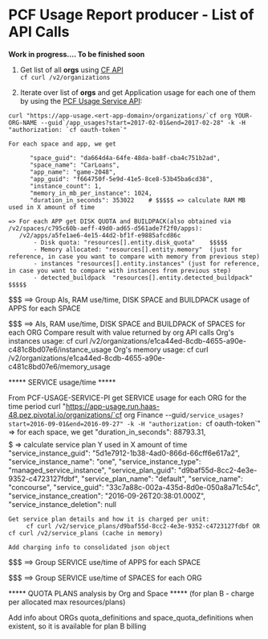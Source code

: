 
# PCF Usage Report producer - List of API Calls

**Work in progress.... To be finished soon**

1. Get list of all **orgs** using [CF API](https://apidocs.cloudfoundry.org/)  
   `cf curl /v2/organizations`  

1. Iterate over list of **orgs** and get Application usage for each one of them by using the [PCF Usage Service API](http://docs.pivotal.io/pivotalcf/1-10/opsguide/accounting-report.html#cf-cli):  
```   
curl "https://app-usage.<ert-app-domain>/organizations/`cf org YOUR-ORG-NAME --guid`/app_usages?start=2017-02-01&end=2017-02-28" -k -H "authorization: `cf oauth-token`"
```  

    For each space and app, we get    
```    
      "space_guid": "da664d4a-64fe-48da-ba8f-cba4c751b2ad",
      "space_name": "CarLoans",
      "app_name": "game-2048",
      "app_guid": "f664750f-5e9d-41e5-8ce8-53b45ba6cd38",
      "instance_count": 1,
      "memory_in_mb_per_instance": 1024,
      "duration_in_seconds": 353022    # $$$$$ => calculate RAM MB used in X amount of time
```

    => For each APP get DISK QUOTA and BUILDPACK(also obtained via /v2/spaces/c795c60b-aeff-49d0-ad65-d561ade7f2f0/apps):
       /v2/apps/a5fe1ae6-4e15-44d2-bf1f-e9885afcd86c
           - Disk quota: "resources[].entity.disk_quota"    $$$$$
           - Memory allocated: "resources[].entity.memory"  (just for reference, in case you want to compare with memory from previous step)
           - instances "resources[].entity.instances" (just for reference, in case you want to compare with instances from previous step)
           - detected_buildpack  "resources[].entity.detected_buildpack"  $$$$$


  $$$ ==> Group AIs, RAM use/time, DISK SPACE and BUILDPACK usage of APPS for each SPACE

  $$$ ==> AIs, RAM use/time, DISK SPACE and BUILDPACK of SPACES for each ORG
      Compare result with value returned by org API calls
         Org's instances usage:  cf curl /v2/organizations/e1ca44ed-8cdb-4655-a90e-c481c8bd07e6/instance_usage
         Org's memory usage:   cf curl /v2/organizations/e1ca44ed-8cdb-4655-a90e-c481c8bd07e6/memory_usage


***** SERVICE usage/time *****

From PCF-USAGE-SERVICE-PI get SERVICE usage for each ORG for the time period
   curl "https://app-usage.run.haas-48.pez.pivotal.io/organizations/`cf org Finance --guid`/service_usages?start=2016-09-01&end=2016-09-27" -k -H "authorization: `cf oauth-token`"
     => for each space, we get
            "duration_in_seconds": 88793.31,    $$$$$ => calculate service plan Y used in X amount of time
            "service_instance_guid": "5d1e7912-1b38-4ad0-866d-66cff6e617a2",
            "service_instance_name": "one",
            "service_instance_type": "managed_service_instance",
            "service_plan_guid": "d9baf55d-8cc2-4e3e-9352-c4723127fdbf",
            "service_plan_name": "default",
            "service_name": "concourse",
            "service_guid": "33c7a88c-002a-435d-8d0e-050a8a71c54c",
            "service_instance_creation": "2016-09-26T20:38:01.000Z",
            "service_instance_deletion": null

    Get service plan details and how it is charged per unit:
         cf curl /v2/service_plans/d9baf55d-8cc2-4e3e-9352-c4723127fdbf OR  cf curl /v2/service_plans (cache in memory)

    Add charging info to consolidated json object

  $$$ ==> Group SERVICE use/time of APPS for each SPACE

  $$$ ==> Group SERVICE use/time of SPACES for each ORG


***** QUOTA PLANS analysis by Org and Space *****  (for plan B - charge per allocated max resources/plans)

   Add info about ORGs quota_definitions and space_quota_definitions when existent, so it is available for plan B billing

